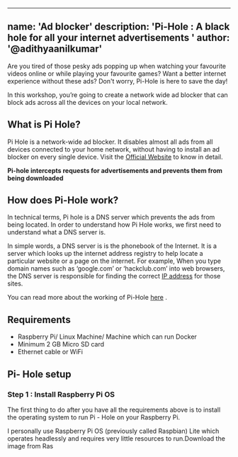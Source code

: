 
---
name: 'Ad blocker'
description: 'Pi-Hole :  A black hole for all your internet advertisements '
author: '@adithyaanilkumar'
---

Are you tired of those pesky ads popping up when watching your favourite videos online or while playing your favourite games?
Want a better internet experience without these ads? Don't worry, Pi-Hole is here to save the day!

In this workshop, you’re going to create a network wide ad blocker that can block ads across all the devices on your local network.  



## What is  Pi Hole?
Pi Hole is a network-wide ad blocker. It disables almost all ads from all devices connected to  your home network, without having to install an ad blocker on every single device. 
Visit the [Official Website](https://pi-hole.net/) to know in detail.

**Pi-hole intercepts requests for advertisements and prevents them from being downloaded**

## How does Pi-Hole work?
In technical terms, Pi hole is a DNS server which prevents the ads from being located.  In order to understand how Pi Hole works, we first need to understand what a DNS server is.

In simple words, a DNS server is is the phonebook of the Internet. It is a server which looks up the internet address registry to help locate a particular website or a page on the internet. For example, When you type domain names such as ‘google.com’ or ‘hackclub.com’ into web browsers, the DNS server is responsible for finding the correct [IP address](https://www.cloudflare.com/learning/dns/glossary/what-is-my-ip-address/) for those sites.



You can read more about the working of Pi-Hole [here](https://discourse.pi-hole.net/t/how-does-pi-hole-work/3141) .

## Requirements

 - Raspberry Pi/ Linux Machine/ Machine which can run Docker 
 - Minimum 2 GB Micro SD card
 - Ethernet cable or WiFi
## Pi- Hole setup
### Step 1 : Install Raspberry Pi OS
The first thing to do after you have all the requirements above is to install the operating system to run Pi - Hole on your Raspberry Pi.

I personally use Raspberry Pi OS (previously called Raspbian) Lite which operates headlessly and requires very little resources to run.Download the image from Ras


 

<!--stackedit_data:
eyJoaXN0b3J5IjpbLTE5NTcwOTIzNzksLTEyMTIyNzQwNjUsMT
A4MDg4NDE3NSwtMjA2Njc1NDc4LDQ5NDEzNDgyNiwxNzEzNzA1
NDcsMTkxODEyNTU0MywxNzM2NjYyNDY3LC0yNzMxNTE4MDMsLT
E0MDY5NTgzNDEsLTE0MjEwNTY4NjUsMjA2MjUwNDg0Nl19
-->